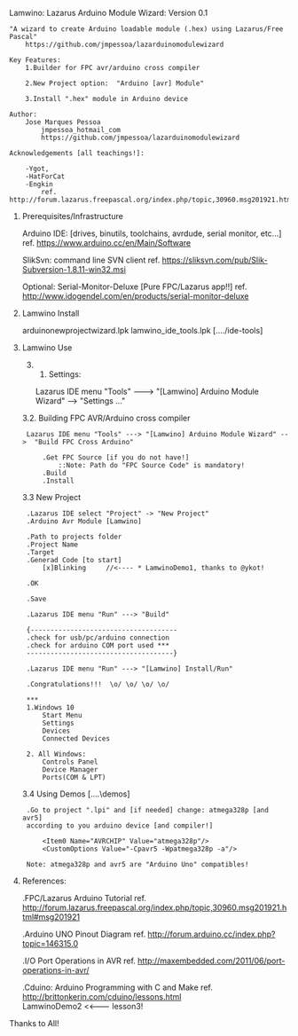 
Lamwino: Lazarus Arduino Module Wizard: 
	Version 0.1		

	"A wizard to create Arduino loadable module (.hex) using Lazarus/Free Pascal"
		https://github.com/jmpessoa/lazarduinomodulewizard

	Key Features:
		1.Builder for FPC avr/arduino cross compiler

		2.New Project option:  "Arduino [avr] Module"

		3.Install ".hex" module in Arduino device

	Author: 
		Jose Marques Pessoa
			jmpessoa_hotmail_com
			https://github.com/jmpessoa/lazarduinomodulewizard

	Acknowledgements [all teachings!]: 
              
		-Ygot, 
		-HatForCat
		-Engkin 
			ref. http://forum.lazarus.freepascal.org/index.php/topic,30960.msg201921.html#msg201921

1. Prerequisites/Infrastructure

	Arduino IDE: [drives, binutils, toolchains, avrdude, serial monitor, etc...]
		ref. https://www.arduino.cc/en/Main/Software

	SlikSvn: command line SVN client
		ref. https://sliksvn.com/pub/Slik-Subversion-1.8.11-win32.msi

	Optional: Serial-Monitor-Deluxe [Pure FPC/Lazarus app!!]
		ref. http://www.idogendel.com/en/products/serial-monitor-deluxe

2. Lamwino Install

	arduinonewprojectwizard.lpk
	lamwino_ide_tools.lpk     [..../ide-tools]

3. Lamwino Use

	3. 1. Settings:

		Lazarus IDE menu "Tools" ---> "[Lamwino] Arduino Module Wizard" -->  "Settings ..."

	3.2. Building FPC AVR/Arduino cross compiler

		Lazarus IDE menu "Tools" ---> "[Lamwino] Arduino Module Wizard" -->  "Build FPC Cross Arduino"	
	
			.Get FPC Source [if you do not have!]
				::Note: Path do "FPC Source Code" is mandatory! 
			.Build
			.Install

	3.3 New Project

		.Lazarus IDE select "Project" -> "New Project" 
		.Arduino Avr Module [Lamwino]

		.Path to projects folder  
		.Project Name
		.Target
		.Generad Code [to start]
			[x]Blinking     //<---- * LamwinoDemo1, thanks to @ykot!
		
		.OK

		.Save
	
		.Lazarus IDE menu "Run" ---> "Build"

		{-------------------------------------
		.check for usb/pc/arduino connection
		.check for arduino COM port used ***
		-------------------------------------}

		.Lazarus IDE menu "Run" ---> "[Lamwino] Install/Run"

		.Congratulations!!!  \o/ \o/ \o/ \o/
 
		***
		1.Windows 10 
			Start Menu
			Settings
			Devices
			Connected Devices

		2. All Windows:
			Controls Panel
			Device Manager
			Ports(COM & LPT)


	3.4 Using Demos [....\demos]

		.Go to project ".lpi" and [if needed] change: atmega328p [and avr5] 
		according to you arduino device [and compiler!]		

			<Item0 Name="AVRCHIP" Value="atmega328p"/>
			<CustomOptions Value="-Cpavr5 -Wpatmega328p -a"/>

		Note: atmega328p and avr5 are "Arduino Uno" compatibles!

4. References:

	.FPC/Lazarus Arduino Tutorial
		ref. http://forum.lazarus.freepascal.org/index.php/topic,30960.msg201921.html#msg201921

	.Arduino UNO Pinout Diagram
		ref. http://forum.arduino.cc/index.php?topic=146315.0

	.I/O Port Operations in AVR
		ref. http://maxembedded.com/2011/06/port-operations-in-avr/

	.Cduino: Arduino Programming with C and Make
		ref. http://brittonkerin.com/cduino/lessons.html		
		LamwinoDemo2  <<--- lesson3!

Thanks to All!